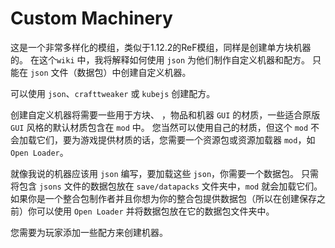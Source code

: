 # Custom Machinery
这是一个非常多样化的模组，类似于1.12.2的ReF模组，同样是创建单方块机器的。
在这个```wiki``` 中，我将解释如何使用 ```json``` 为他们制作自定义机器和配方。
只能在 ```json``` 文件（数据包）中创建自定义机器。

可以使用 ```json```、```crafttweaker``` 或 ```kubejs``` 创建配方。

创建自定义机器将需要一些用于方块、
，物品和机器 ```GUI``` 的材质，一些适合原版 ```GUI``` 风格的默认材质包含在 ```mod``` 中。
您当然可以使用自己的材质，但这个 ```mod``` 不会加载它们，要为游戏提供材质的话，您需要一个资源包或资源加载器 ```mod```，如```Open Loader```。

就像我说的机器应该用 ```json``` 编写，要加载这些 ```json```，你需要一个数据包。
只需将包含 ```jsons``` 文件的数据包放在 ```save/datapacks``` 文件夹中，```mod``` 就会加载它们。
如果你是一个整合包制作者并且你想为你的整合包提供数据包（所以在创建保存之前）你可以使用 ```Open Loader``` 并将数据包放在它的数据包文件夹中。

您需要为玩家添加一些配方来创建机器。
